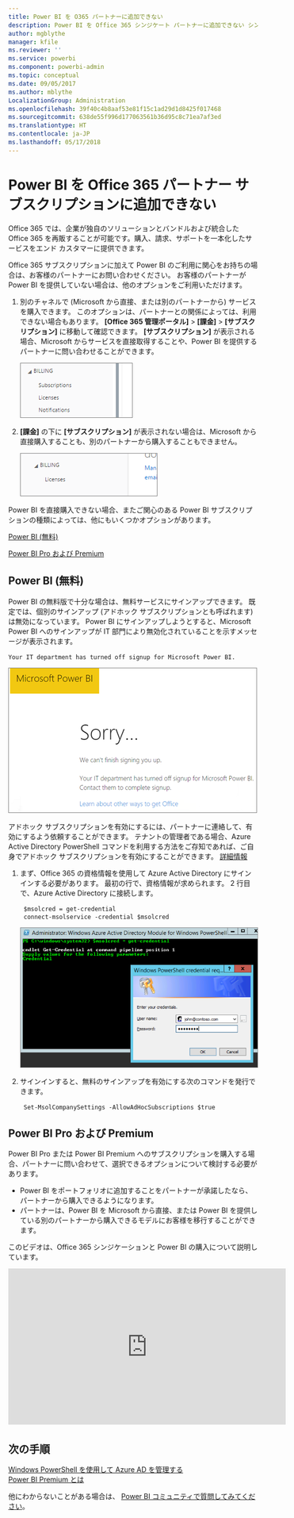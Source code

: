 ```yaml
---
title: Power BI を O365 パートナーに追加できない
description: Power BI を Office 365 シンジケート パートナーに追加できない シンジケート モデルは Office 365 で使用される購入モデルです。
author: mgblythe
manager: kfile
ms.reviewer: ''
ms.service: powerbi
ms.component: powerbi-admin
ms.topic: conceptual
ms.date: 09/05/2017
ms.author: mblythe
LocalizationGroup: Administration
ms.openlocfilehash: 39f40c4b8aaf53e81f15c1ad29d1d8425f017468
ms.sourcegitcommit: 638de55f996d177063561b36d95c8c71ea7af3ed
ms.translationtype: HT
ms.contentlocale: ja-JP
ms.lasthandoff: 05/17/2018
---
```

# <a name="unable-to-add-power-bi-to-office-365-partner-subscription"></a>Power BI を Office 365 パートナー サブスクリプションに追加できない
Office 365 では、企業が独自のソリューションとバンドルおよび統合した Office 365 を再販することが可能です。購入、請求、サポートを一本化したサービスをエンド カスタマーに提供できます。

Office 365 サブスクリプションに加えて Power BI のご利用に関心をお持ちの場合は、お客様のパートナーにお問い合わせください。 お客様のパートナーが Power BI を提供していない場合は、他のオプションをご利用いただけます。

1. 別のチャネルで (Microsoft から直接、または別のパートナーから) サービスを購入できます。 このオプションは、パートナーとの関係によっては、利用できない場合もあります。 **[Office 365 管理ポータル]** > **[課金]** > **[サブスクリプション]** に移動して確認できます。 **[サブスクリプション]** が表示される場合、Microsoft からサービスを直接取得することや、Power BI を提供するパートナーに問い合わせることができます。
   
    ![](media/service-admin-syndication-partner/billingsub.png)
2. **[課金]** の下に **[サブスクリプション]** が表示されない場合は、Microsoft から直接購入することも、別のパートナーから購入することもできません。 
   
   ![](media/service-admin-syndication-partner/billing.png)

Power BI を直接購入できない場合、またご関心のある Power BI サブスクリプションの種類によっては、他にもいくつかオプションがあります。

[Power BI (無料)](#power-bi-free)

[Power BI Pro および Premium](#power-bi-pro)

## <a name="power-bi-free"></a>Power BI (無料)
Power BI の無料版で十分な場合は、無料サービスにサインアップできます。 既定では、個別のサインアップ (アドホック サブスクリプションとも呼ばれます) は無効になっています。 Power BI にサインアップしようとすると、Microsoft Power BI へのサインアップが IT 部門により無効化されていることを示すメッセージが表示されます。

    Your IT department has turned off signup for Microsoft Power BI.

![](media/service-admin-syndication-partner/sorry.png)

アドホック サブスクリプションを有効にするには、パートナーに連絡して、有効にするよう依頼することができます。 テナントの管理者である場合、Azure Active Directory PowerShell コマンドを利用する方法をご存知であれば、ご自身でアドホック サブスクリプションを有効にすることができます。 [詳細情報](https://technet.microsoft.com/library/jj151815.aspx)

1. まず、Office 365 の資格情報を使用して Azure Active Directory にサインインする必要があります。 最初の行で、資格情報が求められます。 2 行目で、Azure Active Directory に接続します。
   
        $msolcred = get-credential
        connect-msolservice -credential $msolcred
   
    ![](media/service-admin-syndication-partner/aad-signin.png)
2. サインインすると、無料のサインアップを有効にする次のコマンドを発行できます。
   
        Set-MsolCompanySettings -AllowAdHocSubscriptions $true

## <a name="power-bi-pro-and-premium"></a>Power BI Pro および Premium
Power BI Pro または Power BI Premium へのサブスクリプションを購入する場合、パートナーに問い合わせて、選択できるオプションについて検討する必要があります。

* Power BI をポートフォリオに追加することをパートナーが承諾したなら、パートナーから購入できるようになります。
* パートナーは、Power BI を Microsoft から直接、または Power BI を提供している別のパートナーから購入できるモデルにお客様を移行することができます。

このビデオは、Office 365 シンジケーションと Power BI の購入について説明しています。

<iframe width="560" height="315" src="https://www.youtube.com/embed/C357phT94A8" frameborder="0" allowfullscreen></iframe>

## <a name="next-steps"></a>次の手順
[Windows PowerShell を使用して Azure AD を管理する](https://technet.microsoft.com/library/jj151815.aspx)  
[Power BI Premium とは](service-premium.md)

他にわからないことがある場合は、 [Power BI コミュニティで質問してみてください](http://community.powerbi.com/)。

